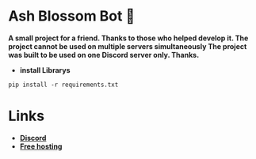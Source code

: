 # Ash Blossom Bot 🪷


**A small project for a friend. Thanks to those who helped develop it. The project cannot be used on multiple servers simultaneously The project was built to be used on one Discord server only. Thanks.**

- **install Librarys**
```
pip install -r requirements.txt
```


# Links
- [**Discord**](https://discord.com/invite/uEpaMttHGt)
- [**Free hosting**](https://bot-hosting.net/?aff=1188127051887169598)
